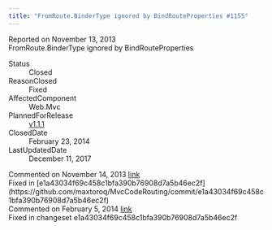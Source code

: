 ```yaml
---
title: "FromRoute.BinderType ignored by BindRouteProperties #1155"
---
```

<div class="issue-report">
   <div class="issue-header">Reported on 
      <time datetime="2013-11-13T19:38:58.857-08:00" title="2013-11-13T19:38:58.857-08:00">November 13, 2013</time>
   </div>
   <div class="issue-message" markdown="1">FromRoute.BinderType ignored by BindRouteProperties
      
   </div>
   <div class="issue-footer">
      <dl>
         <dt>Status</dt>
         <dd>Closed</dd>
         <dt>ReasonClosed</dt>
         <dd>Fixed</dd>
         <dt>AffectedComponent</dt>
         <dd>Web.Mvc</dd>
         <dt>PlannedForRelease</dt>
         <dd><a href="https://github.com/maxtoroq/MvcCodeRouting/releases/tag/v1.1.1">v1.1.1</a></dd>
         <dt>ClosedDate</dt>
         <dd>
            <time datetime="2014-02-23T18:58:29.15-08:00" title="2014-02-23T18:58:29.15-08:00">February 23, 2014</time>
         </dd>
         <dt>LastUpdatedDate</dt>
         <dd>
            <time datetime="2017-12-11T02:15:56.247-08:00" title="2017-12-11T02:15:56.247-08:00">December 11, 2017</time>
         </dd>
      </dl>
   </div>
</div>
<div id="post123098" class="issue-comment">
   <div class="issue-header">Commented on 
      <time datetime="2013-11-14T19:46:15.773-08:00" title="2013-11-14T19:46:15.773-08:00">November 14, 2013</time> <a href="#post123098" class="post-link">link</a></div>
   <div class="issue-message" markdown="1">Fixed in [e1a43034f69c458c1bfa390b76908d7a5b46ec2f](https://github.com/maxtoroq/MvcCodeRouting/commit/e1a43034f69c458c1bfa390b76908d7a5b46ec2f)
      
   </div>
</div>
<div id="post132723" class="issue-comment">
   <div class="issue-header">Commented on 
      <time datetime="2014-02-05T11:42:29.387-08:00" title="2014-02-05T11:42:29.387-08:00">February 5, 2014</time> <a href="#post132723" class="post-link">link</a></div>
   <div class="issue-message" markdown="1">Fixed in changeset e1a43034f69c458c1bfa390b76908d7a5b46ec2f
      
   </div>
</div>